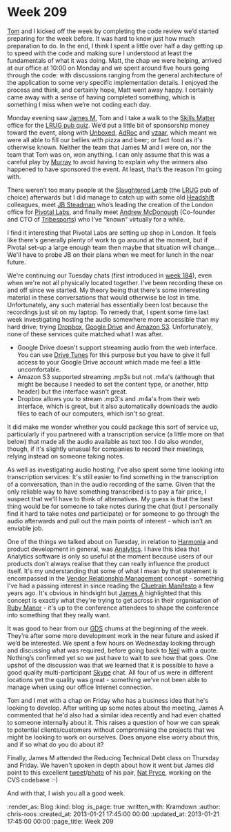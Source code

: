 Week 209
========

[Tom](/tom-ward) and I kicked off the week by completing the code review we’d started preparing for the week before. It was hard to know just how much preparation to do. In the end, I think I spent a little over half a day getting up to speed with the code and making sure I understood at least the fundamentals of what it was doing. Matt, the chap we were helping, arrived at our office at 10:00 on Monday and we spent around five hours going through the code: with discussions ranging from the general architecture of the application to some very specific implementation details. I enjoyed the process and think, and certainly hope, Matt went away happy. I certainly came away with a sense of having completed something, which is something I miss when we’re not coding each day.

Monday evening saw [James M](/james-mead), Tom and I take a walk to the [Skills Matter](http://skillsmatter.com/) office for the [LRUG pub quiz](http://lrug.org/meetings/2012/12/20/january-2013-meeting/). We’d put a little bit of sponsorship money toward the event, along with [Unboxed](http://www.unboxedconsulting.com/), [AdRoc](http://adrocgroup.co.uk/) and [vzaar](http://vzaar.com/), which meant we were all able to fill our bellies with pizza and beer; or fact food as it's otherwise known. Neither the team that James M and I were on, nor the team that Tom was on, won anything. I can only assume that this was a careful play by [Murray](http://h-lame.com/) to avoid having to explain why the winners also happened to have sponsored the event. At least, that’s the reason I’m going with.

There weren’t too many people at the [Slaughtered Lamb](http://www.theslaughteredlambpub.com/) (the [LRUG](http://lrug.org/) pub of choice) afterwards but I did manage to catch up with some old [Headshift](http://www.headshift.com/) colleagues, meet [JB Steadman](http://www.linkedin.com/in/jbsteadman) who’s leading the creation of the London office for [Pivotal Labs](http://pivotallabs.com/), and finally meet [Andrew McDonough](https://twitter.com/andrewmcdonough) (Co-founder and CTO of [Tribesports](http://tribesports.com/)) who I’ve “known” virtually for a while.

I find it interesting that Pivotal Labs are setting up shop in London. It feels like there's generally plenty of work to go around at the moment, but if Pivotal set-up a large enough team then maybe that situation will change... We'll have to probe JB on their plans when we meet for lunch in the near future.

We're continuing our Tuesday chats (first introduced in [week 184](/week-184)), even when we're not all physically located together. I've been recording these on and off since we started. My theory being that there's some interesting material in these conversations that would otherwise be lost in time. Unfortunately, any such material has essentially been lost because the recordings just sit on my laptop. To remedy that, I spent some time last week investigating hosting the audio somewhere more accessible than my hard drive; trying [Dropbox](https://www.dropbox.com/), [Google Drive](http://drive.google.com) and [Amazon S3](http://aws.amazon.com/s3/). Unfortunately, none of these services quite matched what I was after.

* Google Drive doesn't support streaming audio from the web interface. You can use [Drive Tunes](http://drivetunes.org) for this purpose but you have to give it full access to your Google Drive account which made me feel a little uncomfortable.
* Amazon S3 supported streaming .mp3s but not .m4a's (although that might be because I needed to set the content type, or another, http header) but the interface wasn't great.
* Dropbox allows you to stream .mp3's and .m4a's from their web interface, which is great, but it also automatically downloads the audio files to each of our computers, which isn't so great.

It did make me wonder whether you could package this sort of service up, particularly if you partnered with a transcription service (a little more on that below) that made all the audio available as text too. I do also wonder, though, if it's slightly unusual for companies to record their meetings, relying instead on someone taking notes.

As well as investigating audio hosting, I've also spent some time looking into transcription services: It's still easier to find something in the transcription of a conversation, than in the audio recording of the same. Given that the only reliable way to have something transcribed is to pay a fair price, I suspect that we'll have to think of alternatives. My guess is that the best thing would be for someone to take notes during the chat (but I personally find it hard to take notes *and* participate) or for someone to go through the audio afterwards and pull out the main points of interest - which isn't an enviable job.

One of the things we talked about on Tuesday, in relation to [Harmonia](https://harmonia.io/) and product development in general, was [Analytics](http://en.wikipedia.org/wiki/Analytics). I have this idea that Analytics software is only so useful at the moment because users of our products don't always realise that they can really influence the product itself. It's my understanding that some of what I mean by that statement is encompassed in the [Vendor Relationship Management](http://en.wikipedia.org/wiki/Vendor_relationship_management) concept - something I've had a passing interest in since reading the [Cluetrain Manifesto](http://www.cluetrain.com/) a few years ago. It's obvious in hindsight but [James A](/james-adam) highlighted that this concept is exactly what they're trying to get across in their organisation of [Ruby Manor](http://rubymanor.org/) - it's up to the conference attendees to shape the conference into something that they really want.

It was good to hear from our [GDS](http://digital.cabinetoffice.gov.uk/) chums at the beginning of the week. They’re after some more development work in the near future and asked if we’d be interested. We spent a few hours on Wednesday looking through and discussing what was required, before going back to [Neil](https://twitter.com/neillyneil) with a quote. Nothing’s confirmed yet so we just have to wait to see how that goes. One upshot of the discussion was that we learned that it is possible to have a good quality multi-participant [Skype](http://skype.com) chat. All four of us were in different locations yet the quality was great - something we’ve not been able to manage when using our office Internet connection.

Tom and I met with a chap on Friday who has a business idea that he's looking to develop. After writing up some notes about the meeting, James A commented that he'd also had a similar idea recently and had even chatted to someone internally about it. This raises a question of how we can speak to potential clients/customers without compromising the projects that we might be looking to work on ourselves. Does anyone else worry about this, and if so what do you do about it?

Finally, James M attended the Reducing Technical Debt class on Thursday and Friday. We haven't spoken in depth about how it went but James did point to this excellent [tweet](https://twitter.com/mfeathers/status/292998788472254464)/[photo](http://i.imgur.com/tWWBWRi.jpg) of his pair, [Nat Pryce](https://twitter.com/natpryce), working on the CVS codebase :-)

And with that, I wish you all a good week.

:render_as: Blog
:kind: blog
:is_page: true
:written_with: Kramdown
:author: chris-roos
:created_at: 2013-01-21 17:45:00 00:00
:updated_at: 2013-01-21 17:45:00 00:00
:page_title: Week 209

